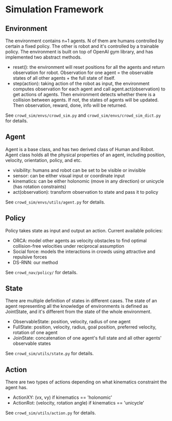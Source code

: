 # Simulation Framework
## Environment
The environment contains n+1 agents. N of them are humans controlled by certain a fixed
policy. The other is robot and it's controlled by a trainable policy.
The environment is built on top of OpenAI gym library, and has implemented two abstract methods.
* reset(): the environment will reset positions for all the agents and return observation 
for robot. Observation for one agent = the observable states of all other agents + the full state of itself.
* step(action): taking action of the robot as input, the environment computes observation
for each agent and call agent.act(observation) to get actions of agents. Then environment detects
whether there is a collision between agents. If not, the states of agents will be updated. Then 
observation, reward, done, info will be returned.  

See `crowd_sim/envs/crowd_sim.py` and `crowd_sim/envs/crowd_sim_dict.py` for details.


## Agent
Agent is a base class, and has two derived class of Human and Robot. Agent class holds
all the physical properties of an agent, including position, velocity, orientation, policy, and etc.
* visibility: humans and robot can be set to be visible or invisible
* sensor: can be either visual input or coordinate input
* kinematics: can be either holonomic (move in any direction) or unicycle (has rotation constraints)
* act(observation): transform observation to state and pass it to policy  

See `crowd_sim/envs/utils/agent.py` for details.


## Policy
Policy takes state as input and output an action. Current available policies:
* ORCA: model other agents as velocity obstacles to find optimal collision-free velocities under reciprocal assumption
* Social force: models the interactions in crowds using attractive and  repulsive  forces
* DS-RNN: our method  

See `crowd_nav/policy/` for details.

## State
There are multiple definition of states in different cases. The state of an agent representing all
the knowledge of environments is defined as JointState, and it's different from the state of the whole environment.
* ObservableState: position, velocity, radius of one agent
* FullState: position, velocity, radius, goal position, preferred velocity, rotation of one agent
* JoinState: concatenation of one agent's full state and all other agents' observable states 

See `crowd_sim/utils/state.py` for details.

## Action
There are two types of actions depending on what kinematics constraint the agent has.
* ActionXY: (vx, vy) if kinematics == 'holonomic'
* ActionRot: (velocity, rotation angle) if kinematics == 'unicycle'

See `crowd_sim/utils/action.py` for details.